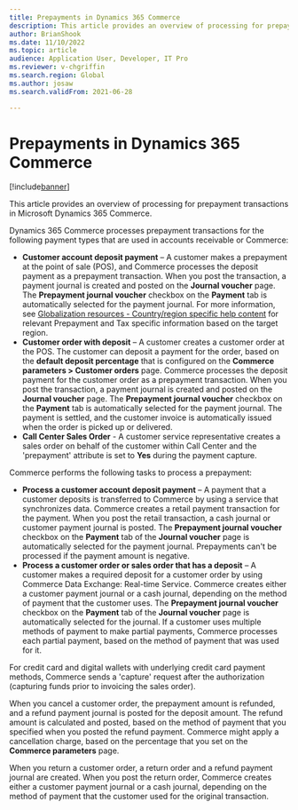 ```yaml
---
title: Prepayments in Dynamics 365 Commerce
description: This article provides an overview of processing for prepayment transactions in Microsoft Dynamics 365 Commerce.
author: BrianShook
ms.date: 11/10/2022
ms.topic: article
audience: Application User, Developer, IT Pro
ms.reviewer: v-chgriffin
ms.search.region: Global
ms.author: josaw
ms.search.validFrom: 2021-06-28

---
```

# Prepayments in Dynamics 365 Commerce

[!include[banner](../includes/banner.md)]

This article provides an overview of processing for prepayment transactions in Microsoft Dynamics 365 Commerce.

Dynamics 365 Commerce processes prepayment transactions for the following payment types that are used in accounts receivable or Commerce:

- **Customer account deposit payment** – A customer makes a prepayment at the point of sale (POS), and Commerce processes the deposit payment as a prepayment transaction. When you post the transaction, a payment journal is created and posted on the **Journal voucher** page. The **Prepayment journal voucher** checkbox on the **Payment** tab is automatically selected for the payment journal. For more information, see [Globalization resources - Country/region specific help content](/dynamics365/fin-ops-core/dev-itpro/lcs-solutions/country-region?context=%2Fdynamics365%2Fcontext%2Ffinance#countryregion-specific-help-content) for relevant Prepayment and Tax specific information based on the target region.
- **Customer order with deposit** – A customer creates a customer order at the POS. The customer can deposit a payment for the order, based on the **default deposit percentage** that is configured on the **Commerce parameters > Customer orders** page. Commerce processes the deposit payment for the customer order as a prepayment transaction. When you post the transaction, a payment journal is created and posted on the **Journal voucher** page. The **Prepayment journal voucher** checkbox on the **Payment** tab is automatically selected for the payment journal. The payment is settled, and the customer invoice is automatically issued when the order is picked up or delivered.
- **Call Center Sales Order** - A customer service representative creates a sales order on behalf of the customer within Call Center and the 'prepayment' attribute is set to **Yes** during the payment capture.

Commerce performs the following tasks to process a prepayment:

- **Process a customer account deposit payment** – A payment that a customer deposits is transferred to Commerce by using a service that synchronizes data. Commerce creates a retail payment transaction for the payment. When you post the retail transaction, a cash journal or customer payment journal is posted. The **Prepayment journal voucher** checkbox on the **Payment** tab of the **Journal voucher** page is automatically selected for the payment journal. Prepayments can't be processed if the payment amount is negative.
- **Process a customer order or sales order that has a deposit** – A customer makes a required deposit for a customer order by using Commerce Data Exchange: Real-time Service. Commerce creates either a customer payment journal or a cash journal, depending on the method of payment that the customer uses. The **Prepayment journal voucher** checkbox on the **Payment** tab of the **Journal voucher** page is automatically selected for the journal. If a customer uses multiple methods of payment to make partial payments, Commerce processes each partial payment, based on the method of payment that was used for it.

For credit card and digital wallets with underlying credit card payment methods, Commerce sends a 'capture' request after the authorization (capturing funds prior to invoicing the sales order).

When you cancel a customer order, the prepayment amount is refunded, and a refund payment journal is posted for the deposit amount. The refund amount is calculated and posted, based on the method of payment that you specified when you posted the refund payment. Commerce might apply a cancellation charge, based on the percentage that you set on the **Commerce parameters** page.

When you return a customer order, a return order and a refund payment journal are created. When you post the return order, Commerce creates either a customer payment journal or a cash journal, depending on the method of payment that the customer used for the original transaction.

